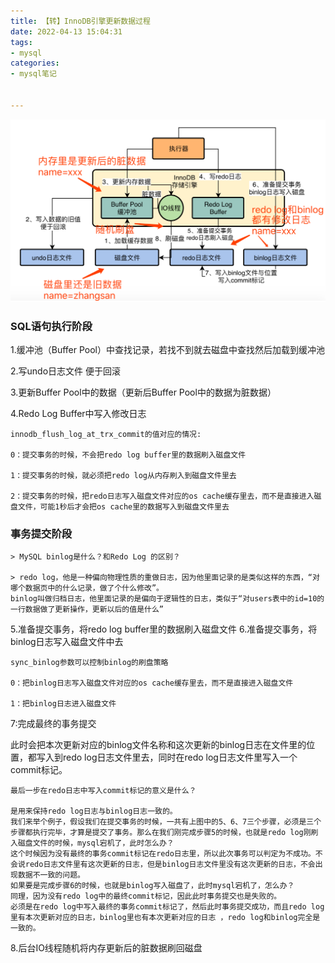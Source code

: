 ```yaml
---
title: 【转】InnoDB引擎更新数据过程
date: 2022-04-13 15:04:31
tags: 
- mysql
categories:
- mysql笔记


---
```


![](https://raw.githubusercontent.com/sxz799/tuchuang-blog/main/img/2022/04/202204131448504.png)
<!--more-->
### SQL语句执行阶段
1.缓冲池（Buffer Pool）中查找记录，若找不到就去磁盘中查找然后加载到缓冲池

2.写undo日志文件 便于回滚

3.更新Buffer Pool中的数据（更新后Buffer Pool中的数据为脏数据）

4.Redo Log Buffer中写入修改日志
```
innodb_flush_log_at_trx_commit的值对应的情况:

0：提交事务的时候，不会把redo log buffer里的数据刷入磁盘文件

1：提交事务的时候，就必须把redo log从内存刷入到磁盘文件里去

2：提交事务的时候，把redo日志写入磁盘文件对应的os cache缓存里去，而不是直接进入磁盘文件，可能1秒后才会把os cache里的数据写入到磁盘文件里去
```
### 事务提交阶段
```
> MySQL binlog是什么？和Redo Log 的区别？

> redo log，他是一种偏向物理性质的重做日志，因为他里面记录的是类似这样的东西，“对哪个数据页中的什么记录，做了个什么修改”。
binlog叫做归档日志，他里面记录的是偏向于逻辑性的日志，类似于“对users表中的id=10的一行数据做了更新操作，更新以后的值是什么”
```
5.准备提交事务，将redo log buffer里的数据刷入磁盘文件
6.准备提交事务，将binlog日志写入磁盘文件中去
```
sync_binlog参数可以控制binlog的刷盘策略

0：把binlog日志写入磁盘文件对应的os cache缓存里去，而不是直接进入磁盘文件

1：把binlog日志进入磁盘文件
```
7:完成最终的事务提交

此时会把本次更新对应的binlog文件名称和这次更新的binlog日志在文件里的位置，都写入到redo log日志文件里去，同时在redo log日志文件里写入一个commit标记。
```
最后一步在redo日志中写入commit标记的意义是什么？

是用来保持redo log日志与binlog日志一致的。
我们来举个例子，假设我们在提交事务的时候，一共有上图中的5、6、7三个步骤，必须是三个步骤都执行完毕，才算是提交了事务。那么在我们刚完成步骤5的时候，也就是redo log刚刷入磁盘文件的时候，mysql宕机了，此时怎么办？
这个时候因为没有最终的事务commit标记在redo日志里，所以此次事务可以判定为不成功。不会说redo日志文件里有这次更新的日志，但是binlog日志文件里没有这次更新的日志，不会出现数据不一致的问题。
如果要是完成步骤6的时候，也就是binlog写入磁盘了，此时mysql宕机了，怎么办？
同理，因为没有redo log中的最终commit标记，因此此时事务提交也是失败的。
必须是在redo log中写入最终的事务commit标记了，然后此时事务提交成功，而且redo log里有本次更新对应的日志，binlog里也有本次更新对应的日志 ，redo log和binlog完全是一致的。
```
8.后台IO线程随机将内存更新后的脏数据刷回磁盘
